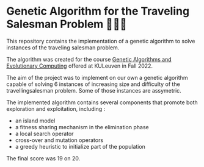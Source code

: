 # Genetic Algorithm for the Traveling Salesman Problem 🧬🧳🚗

This repository contains the implementation of a genetic algorithm to solve instances of the traveling salesman problem.

The algorithm was created for the course [Genetic Algorithms and Evolutionary Computing](https://onderwijsaanbod.kuleuven.be/syllabi/e/H02D1AE.htm#activetab=doelstellingen_idm9804064) offered at KULeuven in Fall 2022. 

The aim of the project was to implement on our own a genetic algorithm capable of solving 6 instances of increasing size and difficulty of the travellingsalesman problem. Some of those instances are assymetric. 

The implemented algorithm contains several components that promote both exploration and exploitation, including :

- an island model 
- a fitness sharing mechanism in the elimination phase
- a local search operator
- cross-over and mutation operators
- a greedy heuristic to initialize part of the population

The final score was 19 on 20.
